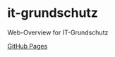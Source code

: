 # it-grundschutz

Web-Overview for IT-Grundschutz

[GitHub Pages](https://scienceguy031.github.io/it_grundschutz)